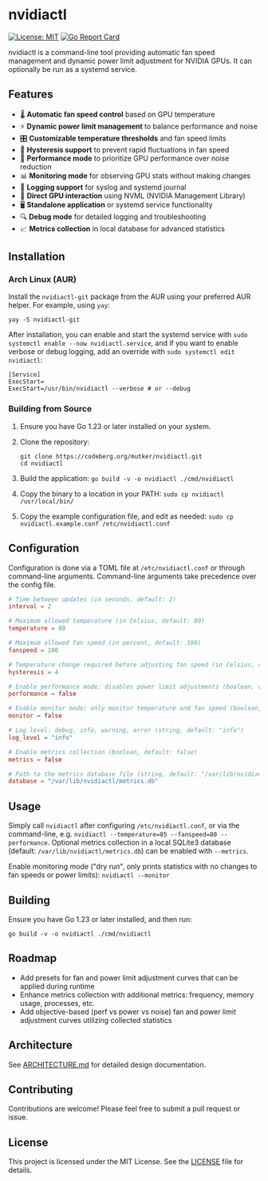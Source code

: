 # nvidiactl

[![License: MIT](https://img.shields.io/badge/License-MIT-yellow.svg)](https://opensource.org/licenses/MIT)
[![Go Report Card](https://goreportcard.com/badge/codeberg.org/mutker/nvidiactl)](https://goreportcard.com/report/codeberg.org/mutker/nvidiactl)

nvidiactl is a command-line tool providing automatic fan speed management and dynamic power limit adjustment for NVIDIA GPUs. It can optionally be run as a systemd service.

## Features

- 🌡️ **Automatic fan speed control** based on GPU temperature
- ⚡ **Dynamic power limit management** to balance performance and noise
- 🎛️ **Customizable temperature thresholds** and fan speed limits
- 🔁 **Hysteresis support** to prevent rapid fluctuations in fan speed
- 🚀 **Performance mode** to prioritize GPU performance over noise reduction
- 📊 **Monitoring mode** for observing GPU stats without making changes
- 📝 **Logging support** for syslog and systemd journal
- 🔧 **Direct GPU interaction** using NVML (NVIDIA Management Library)
- 🖥️ **Standalone application** or systemd service functionality
- 🔍 **Debug mode** for detailed logging and troubleshooting
- 📈 **Metrics collection** in local database for advanced statistics

## Installation

### Arch Linux (AUR)

Install the `nvidiactl-git` package from the AUR using your preferred AUR helper. For example, using `yay`:

   ```
   yay -S nvidiactl-git
   ```

After installation, you can enable and start the systemd service with `sudo systemctl enable --now nvidiactl.service`, and if you want to enable verbose or debug logging, add an override with `sudo systemctl edit nvidiactl`:

```
[Service]
ExecStart=
ExecStart=/usr/bin/nvidiactl --verbose # or --debug
```

### Building from Source

1. Ensure you have Go 1.23 or later installed on your system.

2. Clone the repository:
   ```
   git clone https://codeberg.org/mutker/nvidiactl.git
   cd nvidiactl
   ```

3. Build the application: `go build -v -o nvidiactl ./cmd/nvidiactl`

4. Copy the binary to a location in your PATH: `sudo cp nvidiactl /usr/local/bin/`

5. Copy the example configuration file, and edit as needed: `sudo cp nvidiactl.example.conf /etc/nvidiactl.conf`

## Configuration

Configuration is done via a TOML file at `/etc/nvidiactl.conf` or through command-line arguments. Command-line arguments take precedence over the config file.

```toml
# Time between updates (in seconds, default: 2)
interval = 2

# Maximum allowed temperature (in Celsius, default: 80)
temperature = 80

# Maximum allowed fan speed (in percent, default: 100)
fanspeed = 100

# Temperature change required before adjusting fan speed (in Celsius, default: 4)
hysteresis = 4

# Enable performance mode: disables power limit adjustments (boolean, default: false)
performance = false

# Enable monitor mode: only monitor temperature and fan speed (boolean, default: false)
monitor = false

# Log level: debug, info, warning, error (string, default: "info")
log_level = "info"

# Enable metrics collection (boolean, default: false)
metrics = false

# Path to the metrics database file (string, default: "/var/lib/nvidiactl/metrics.db")
database = "/var/lib/nvidiactl/metrics.db"
```

## Usage

Simply call `nvidiactl` after configuring `/etc/nvidiactl.conf`, or via the command-line, e.g. `nvidiactl --temperature=85 --fanspeed=80 --performance`. Optional metrics collection in a local SQLite3 database (default: `/var/lib/nvidiactl/metrics.db`) can be enabled with `--metrics`.

Enable monitoring mode ("dry run", only prints statistics with no changes to fan speeds or power limits): `nvidiactl --monitor`

## Building

Ensure you have Go 1.23 or later installed, and then run:

```
go build -v -o nvidiactl ./cmd/nvidiactl
```

## Roadmap

- Add presets for fan and power limit adjustment curves that can be applied during runtime
- Enhance metrics collection with additional metrics: frequency, memory usage, processes, etc.
- Add objective-based (perf vs power vs noise) fan and power limit adjustment curves utilizing collected statistics

## Architecture

See [ARCHITECTURE.md](ARCHITECTURE.md) for detailed design documentation.

## Contributing

Contributions are welcome! Please feel free to submit a pull request or issue.

## License

This project is licensed under the MIT License. See the [LICENSE](LICENSE) file for details.
